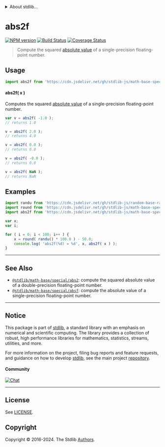 <!--

@license Apache-2.0

Copyright (c) 2020 The Stdlib Authors.

Licensed under the Apache License, Version 2.0 (the "License");
you may not use this file except in compliance with the License.
You may obtain a copy of the License at

   http://www.apache.org/licenses/LICENSE-2.0

Unless required by applicable law or agreed to in writing, software
distributed under the License is distributed on an "AS IS" BASIS,
WITHOUT WARRANTIES OR CONDITIONS OF ANY KIND, either express or implied.
See the License for the specific language governing permissions and
limitations under the License.

-->


<details>
  <summary>
    About stdlib...
  </summary>
  <p>We believe in a future in which the web is a preferred environment for numerical computation. To help realize this future, we've built stdlib. stdlib is a standard library, with an emphasis on numerical and scientific computation, written in JavaScript (and C) for execution in browsers and in Node.js.</p>
  <p>The library is fully decomposable, being architected in such a way that you can swap out and mix and match APIs and functionality to cater to your exact preferences and use cases.</p>
  <p>When you use stdlib, you can be absolutely certain that you are using the most thorough, rigorous, well-written, studied, documented, tested, measured, and high-quality code out there.</p>
  <p>To join us in bringing numerical computing to the web, get started by checking us out on <a href="https://github.com/stdlib-js/stdlib">GitHub</a>, and please consider <a href="https://opencollective.com/stdlib">financially supporting stdlib</a>. We greatly appreciate your continued support!</p>
</details>

# abs2f

[![NPM version][npm-image]][npm-url] [![Build Status][test-image]][test-url] [![Coverage Status][coverage-image]][coverage-url] <!-- [![dependencies][dependencies-image]][dependencies-url] -->

> Compute the squared [absolute value][absolute-value] of a single-precision floating-point number.

<section class="intro">

</section>

<!-- /.intro -->



<section class="usage">

## Usage

```javascript
import abs2f from 'https://cdn.jsdelivr.net/gh/stdlib-js/math-base-special-abs2f@deno/mod.js';
```

#### abs2f( x )

Computes the squared [absolute value][absolute-value] of a single-precision floating-point number.

```javascript
var v = abs2f( -1.0 );
// returns 1.0

v = abs2f( 2.0 );
// returns 4.0

v = abs2f( 0.0 );
// returns 0.0

v = abs2f( -0.0 );
// returns 0.0

v = abs2f( NaN );
// returns NaN
```

</section>

<!-- /.usage -->

<section class="examples">

## Examples

<!-- eslint no-undef: "error" -->

```javascript
import randu from 'https://cdn.jsdelivr.net/gh/stdlib-js/random-base-randu@deno/mod.js';
import round from 'https://cdn.jsdelivr.net/gh/stdlib-js/math-base-special-round@deno/mod.js';
import abs2f from 'https://cdn.jsdelivr.net/gh/stdlib-js/math-base-special-abs2f@deno/mod.js';

var x;
var i;

for ( i = 0; i < 100; i++ ) {
    x = round( randu() * 100.0 ) - 50.0;
    console.log( 'abs2f(%d) = %d', x, abs2f( x ) );
}
```

</section>

<!-- /.examples -->

<!-- C interface documentation. -->



<!-- Section for related `stdlib` packages. Do not manually edit this section, as it is automatically populated. -->

<section class="related">

* * *

## See Also

-   <span class="package-name">[`@stdlib/math-base/special/abs2`][@stdlib/math/base/special/abs2]</span><span class="delimiter">: </span><span class="description">compute the squared absolute value of a double-precision floating-point number.</span>
-   <span class="package-name">[`@stdlib/math-base/special/absf`][@stdlib/math/base/special/absf]</span><span class="delimiter">: </span><span class="description">compute the absolute value of a single-precision floating-point number.</span>

</section>

<!-- /.related -->

<!-- Section for all links. Make sure to keep an empty line after the `section` element and another before the `/section` close. -->


<section class="main-repo" >

* * *

## Notice

This package is part of [stdlib][stdlib], a standard library with an emphasis on numerical and scientific computing. The library provides a collection of robust, high performance libraries for mathematics, statistics, streams, utilities, and more.

For more information on the project, filing bug reports and feature requests, and guidance on how to develop [stdlib][stdlib], see the main project [repository][stdlib].

#### Community

[![Chat][chat-image]][chat-url]

---

## License

See [LICENSE][stdlib-license].


## Copyright

Copyright &copy; 2016-2024. The Stdlib [Authors][stdlib-authors].

</section>

<!-- /.stdlib -->

<!-- Section for all links. Make sure to keep an empty line after the `section` element and another before the `/section` close. -->

<section class="links">

[npm-image]: http://img.shields.io/npm/v/@stdlib/math-base-special-abs2f.svg
[npm-url]: https://npmjs.org/package/@stdlib/math-base-special-abs2f

[test-image]: https://github.com/stdlib-js/math-base-special-abs2f/actions/workflows/test.yml/badge.svg?branch=v0.2.1
[test-url]: https://github.com/stdlib-js/math-base-special-abs2f/actions/workflows/test.yml?query=branch:v0.2.1

[coverage-image]: https://img.shields.io/codecov/c/github/stdlib-js/math-base-special-abs2f/main.svg
[coverage-url]: https://codecov.io/github/stdlib-js/math-base-special-abs2f?branch=main

<!--

[dependencies-image]: https://img.shields.io/david/stdlib-js/math-base-special-abs2f.svg
[dependencies-url]: https://david-dm.org/stdlib-js/math-base-special-abs2f/main

-->

[chat-image]: https://img.shields.io/gitter/room/stdlib-js/stdlib.svg
[chat-url]: https://app.gitter.im/#/room/#stdlib-js_stdlib:gitter.im

[stdlib]: https://github.com/stdlib-js/stdlib

[stdlib-authors]: https://github.com/stdlib-js/stdlib/graphs/contributors

[umd]: https://github.com/umdjs/umd
[es-module]: https://developer.mozilla.org/en-US/docs/Web/JavaScript/Guide/Modules

[deno-url]: https://github.com/stdlib-js/math-base-special-abs2f/tree/deno
[deno-readme]: https://github.com/stdlib-js/math-base-special-abs2f/blob/deno/README.md
[umd-url]: https://github.com/stdlib-js/math-base-special-abs2f/tree/umd
[umd-readme]: https://github.com/stdlib-js/math-base-special-abs2f/blob/umd/README.md
[esm-url]: https://github.com/stdlib-js/math-base-special-abs2f/tree/esm
[esm-readme]: https://github.com/stdlib-js/math-base-special-abs2f/blob/esm/README.md
[branches-url]: https://github.com/stdlib-js/math-base-special-abs2f/blob/main/branches.md

[stdlib-license]: https://raw.githubusercontent.com/stdlib-js/math-base-special-abs2f/main/LICENSE

[absolute-value]: https://en.wikipedia.org/wiki/Absolute_value

<!-- <related-links> -->

[@stdlib/math/base/special/abs2]: https://github.com/stdlib-js/math-base-special-abs2/tree/deno

[@stdlib/math/base/special/absf]: https://github.com/stdlib-js/math-base-special-absf/tree/deno

<!-- </related-links> -->

</section>

<!-- /.links -->
